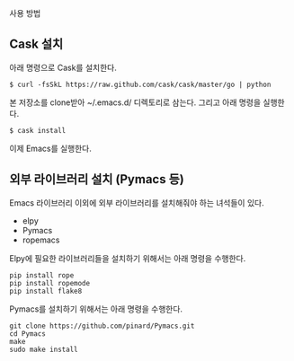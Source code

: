 사용 방법

## Cask 설치

아래 명령으로 Cask를 설치한다.

``$ curl -fsSkL https://raw.github.com/cask/cask/master/go | python``

본 저장소를 clone받아 ~/.emacs.d/ 디렉토리로 삼는다. 그리고 아래 명령을 실행한다.

``$ cask install``

이제 Emacs를 실행한다.


## 외부 라이브러리 설치 (Pymacs 등)

Emacs 라이브러리 이외에 외부 라이브러리를 설치해줘야 하는 녀석들이 있다.

 * elpy
 * Pymacs
 * ropemacs


Elpy에 필요한 라이브러리들을 설치하기 위해서는 아래 명령을 수행한다.

```
pip install rope
pip install ropemode
pip install flake8
```

Pymacs를 설치하기 위해서는 아래 명령을 수행한다.

```
git clone https://github.com/pinard/Pymacs.git
cd Pymacs
make
sudo make install
```
